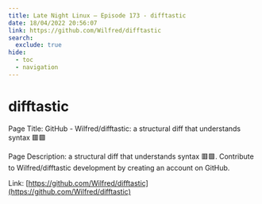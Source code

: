 ```yaml
---
title: Late Night Linux – Episode 173 - difftastic
date: 18/04/2022 20:56:07
link: https://github.com/Wilfred/difftastic
search:
  exclude: true
hide:
  - toc
  - navigation
---
```


# difftastic

Page Title: GitHub - Wilfred/difftastic: a structural diff that understands syntax 🟥🟩

Page Description: a structural diff that understands syntax 🟥🟩. Contribute to Wilfred/difftastic development by creating an account on GitHub. 

Link: [https://github.com/Wilfred/difftastic](https://github.com/Wilfred/difftastic)
